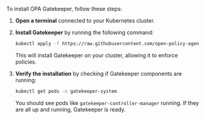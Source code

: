 To install OPA Gatekeeper, follow these steps:

1. **Open a terminal** connected to your Kubernetes cluster.
2. **Install Gatekeeper** by running the following command:

   ```bash
   kubectl apply -f https://raw.githubusercontent.com/open-policy-agent/gatekeeper/master/deploy/gatekeeper.yaml
   ```

   This will install Gatekeeper on your cluster, allowing it to enforce policies.

3. **Verify the installation** by checking if Gatekeeper components are running:

   ```bash
   kubectl get pods -n gatekeeper-system
   ```

   You should see pods like `gatekeeper-controller-manager` running. If they are all up and running, Gatekeeper is ready.